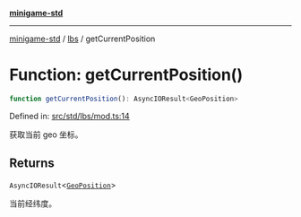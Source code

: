 [**minigame-std**](../../../README.md)

***

[minigame-std](../../../README.md) / [lbs](../README.md) / getCurrentPosition

# Function: getCurrentPosition()

```ts
function getCurrentPosition(): AsyncIOResult<GeoPosition>
```

Defined in: [src/std/lbs/mod.ts:14](https://github.com/JiangJie/minigame-std/blob/ff3594872b1efbdbc13aabe99588385e855b50dc/src/std/lbs/mod.ts#L14)

获取当前 geo 坐标。

## Returns

`AsyncIOResult`\<[`GeoPosition`](../interfaces/GeoPosition.md)\>

当前经纬度。
